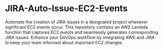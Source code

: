 # JIRA-Auto-Issue-EC2-Events
Automate the creation of JIRA issues in a designated project whenever significant EC2 events occur.  This repository contains an AWS Lambda function that captures EC2 events and seamlessly generates corresponding JIRA issues.  Enhance your DevOps workflow by integrating AWS and JIRA to keep your team informed about important EC2 changes. 
